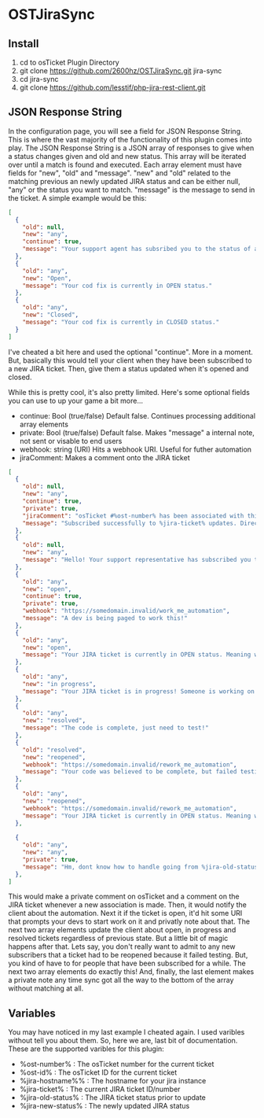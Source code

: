 # OSTJiraSync

## Install

1. cd to osTicket Plugin Directory
2. git clone https://github.com/2600hz/OSTJiraSync.git jira-sync
3. cd jira-sync
4. git clone https://github.com/lesstif/php-jira-rest-client.git

## JSON Response String
In the configuration page, you will see a field for JSON Response String. This is where the vast majority of the functionality of this plugin comes into play. The JSON Response String is a JSON array of responses to give when a status changes given and old and new status. This array will be iterated over until a match is found and executed. Each array element must have fields for "new", "old" and "message". "new" and "old" related to the matching previous an newly updated JIRA status and can be either null, "any" or the status you want to match. "message" is the message to send in the ticket. A simple example would be this:

``` json
[
  {
    "old": null,
    "new": "any",
    "continue": true,
    "message": "Your support agent has subsribed you to the status of a code fix. You will recieve automated messages as it progresses."
  },
  {
    "old": "any",
    "new": "Open",
    "message": "Your cod fix is currently in OPEN status."
  },
  {
    "old": "any",
    "new": "Closed",
    "message": "Your cod fix is currently in CLOSED status."
  }
]
```
I've cheated a bit here and used the optional "continue". More in a moment. But, basically this would tell your client when they have been subscribed to a new JIRA ticket. Then, give them a status updated when it's opened and closed.

While this is pretty cool, it's also pretty limited. Here's some optional fields you can use to up your game a bit more...

* continue: Bool (true/false) Default false. Continues processing additional array elements
* private: Bool (true/false) Default false. Makes "message" a internal note, not sent or visable to end users
* webhook: string (URI) Hits a webhook URI. Useful for futher automation
* jiraComment: Makes a comment onto the JIRA ticket

``` json
[
  {
    "old": null,
    "new": "any",
    "continue": true,
    "private": true,
    "jiraComment": "osTicket #%ost-number% has been associated with this JIRA ticket. https://ost_install/scp/tickets.php?id=%ost-id%",
    "message": "Subscribed successfully to %jira-ticket% updates. Direct link to JIRA ticket: %jira-hostname%/browse/%jira-ticket%"
  },
  {
    "old": null,
    "new": "any",
    "message": "Hello! Your support representative has subscribed you to updates from a JIRA ticket. Look out for updates!"
  },
  {
    "old": "any",
    "new": "open",
    "continue": true,
    "private": true,
    "webhook": "https://somedomain.invalid/work_me_automation",
    "message": "A dev is being paged to work this!"
  },
  {
    "old": "any",
    "new": "open",
    "message": "Your JIRA ticket is currently in OPEN status. Meaning we are going to work it, but no one has started working it quite yet."
  },
  {
    "old": "any",
    "new": "in progress",
    "message": "Your JIRA ticket is in progress! Someone is working on the code now!"
  },
  {
    "old": "any",
    "new": "resolved",
    "message": "The code is complete, just need to test!"
  },
  {
    "old": "resolved",
    "new": "reopened",
    "webhook": "https://somedomain.invalid/rework_me_automation",
    "message": "Your code was believed to be complete, but failed testing. Sorry, we will update you asap."
  },
  {
    "old": "any",
    "new": "reopened",
    "webhook": "https://somedomain.invalid/rework_me_automation",
    "message": "Your JIRA ticket is currently in OPEN status. Meaning we are going to work it, but no one has started working it quite yet."
  },
  
  {
    "old": "any",
    "new": "any",
    "private": true,
    "message": "Hm, dont know how to handle going from %jira-old-status% status to %jira-old-status% status"
  },
]
```

This would make a private comment on osTicket and a comment on the JIRA ticket whenever a new association is made. Then, it would notify the client about the automation. Next it if the ticket is open, it'd hit some URI that prompts your devs to start work on it and privatly note about that. The next two array elements update the client about open, in progress and resolved tickets regardless of previous state. But a little bit of magic happens after that. Lets say, you don't really want to admit to any new subscribers that a ticket had to be reopened because it failed testing. But, you kind of have to for people that have been subscribed for a while. The next two array elements do exactly this! And, finally, the last element makes a private note any time sync got all the way to the bottom of the array without matching at all.

## Variables
You may have noticed in my last example I cheated again. I used varibles without tell you about them. So, here we are, last bit of documentation. These are the supported varibles for this plugin:

* %ost-number% : The osTicket number for the current ticket
* %ost-id% : The osTicket ID for the current ticket
* %jira-hostname%% : The hostname for your jira instance
* %jira-ticket% : The current JIRA ticket ID/number
* %jira-old-status% : The JIRA ticket status prior to update
* %jira-new-status% : The newly updated JIRA status
